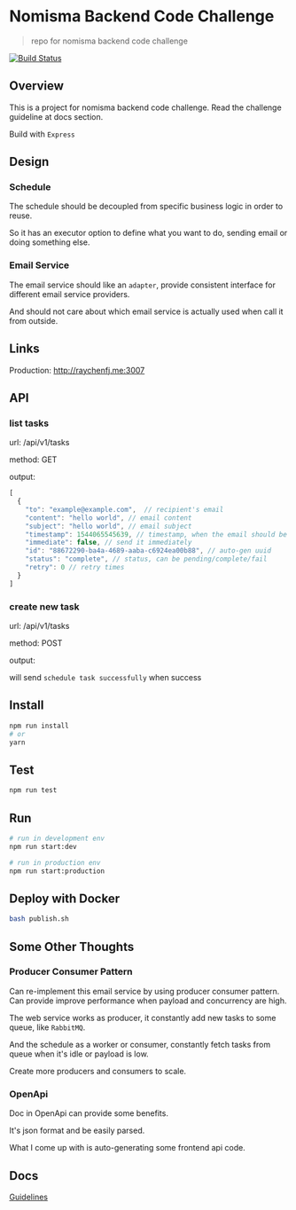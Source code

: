 # Nomisma Backend Code Challenge 
> repo for nomisma backend code challenge

[![Build Status](https://travis-ci.org/raychenfj/nomisma-backend.svg?branch=master)](https://travis-ci.org/raychenfj/nomisma-backend)

## Overview

This is a project for nomisma backend code challenge. Read the challenge guideline at docs section.

Build with `Express`

## Design

### Schedule

The schedule should be decoupled from specific business logic in order to reuse. 

So it has an executor option to define what you want to do, sending email or doing something else.

### Email Service

The email service should like an `adapter`, provide consistent interface for different email service providers.

And should not care about which email service is actually used when call it from outside.

## Links

Production: http://raychenfj.me:3007

## API

### list tasks

url: /api/v1/tasks

method: GET

output: 
```js
[
  {
    "to": "example@example.com",  // recipient's email
    "content": "hello world", // email content
    "subject": "hello world", // email subject
    "timestamp": 1544065545639, // timestamp, when the email should be send
    "immediate": false, // send it immediately
    "id": "88672290-ba4a-4689-aaba-c6924ea00b88", // auto-gen uuid
    "status": "complete", // status, can be pending/complete/fail
    "retry": 0 // retry times
  }
]
```

### create new task

url: /api/v1/tasks

method: POST

output:

will send `schedule task successfully` when success

## Install

```bash
npm run install
# or
yarn
```

## Test
```bash
npm run test
```

## Run
```bash
# run in development env
npm run start:dev

# run in production env
npm run start:production
```

## Deploy with Docker
```bash
bash publish.sh
```

## Some Other Thoughts

### Producer Consumer Pattern

Can re-implement this email service by using producer consumer pattern. Can provide improve performance when payload and concurrency are high.

The web service works as producer, it constantly add new tasks to some queue, like `RabbitMQ`.

And the schedule as a worker or consumer, constantly fetch tasks from queue when it's idle or payload is low.

Create more producers and consumers to scale.

### OpenApi

Doc in OpenApi can provide some benefits. 

It's json format and be easily parsed.

What I come up with is auto-generating some frontend api code.

## Docs

[Guidelines](https://github.com/NomismaTech/coding-challenge-tools/blob/master/coding_challenge.md)

